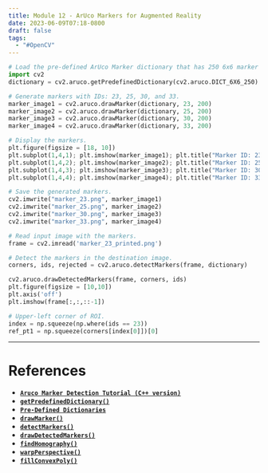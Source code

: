 ```yaml
---
title: Module 12 - ArUco Markers for Augmented Reality
date: 2023-06-09T07:18-0800
draft: false
tags:
  - "#OpenCV"
---
```


```python
# Load the pre-defined ArUco Marker dictionary that has 250 6x6 marker patterns.
import cv2
dictionary = cv2.aruco.getPredefinedDictionary(cv2.aruco.DICT_6X6_250)

# Generate markers with IDs: 23, 25, 30, and 33.
marker_image1 = cv2.aruco.drawMarker(dictionary, 23, 200)
marker_image2 = cv2.aruco.drawMarker(dictionary, 25, 200)
marker_image3 = cv2.aruco.drawMarker(dictionary, 30, 200)
marker_image4 = cv2.aruco.drawMarker(dictionary, 33, 200)

# Display the markers.
plt.figure(figsize = [18, 10])
plt.subplot(1,4,1); plt.imshow(marker_image1); plt.title("Marker ID: 23"); plt.axis('off')
plt.subplot(1,4,2); plt.imshow(marker_image2); plt.title("Marker ID: 25"); plt.axis('off')
plt.subplot(1,4,3); plt.imshow(marker_image3); plt.title("Marker ID: 30"); plt.axis('off')
plt.subplot(1,4,4); plt.imshow(marker_image4); plt.title("Marker ID: 33"); plt.axis('off')

# Save the generated markers.
cv2.imwrite("marker_23.png", marker_image1)
cv2.imwrite("marker_25.png", marker_image2)
cv2.imwrite("marker_30.png", marker_image3)
cv2.imwrite("marker_33.png", marker_image4)

# Read input image with the markers.
frame = cv2.imread('marker_23_printed.png')

# Detect the markers in the destination image.
corners, ids, rejected = cv2.aruco.detectMarkers(frame, dictionary)

cv2.aruco.drawDetectedMarkers(frame, corners, ids)
plt.figure(figsize = [10,10])
plt.axis('off')
plt.imshow(frame[:,:,::-1])

# Upper-left corner of ROI.
index = np.squeeze(np.where(ids == 23))
ref_pt1 = np.squeeze(corners[index[0]])[0]
```


---
# References

- [**`Aruco Marker Detection Tutorial (C++ version)`** ](https://docs.opencv.org/4.5.2/d5/dae/tutorial_aruco_detection.html)
- [**`getPredefinedDictionary()`**](https://docs.opencv.org/4.5.2/d9/d6a/group__aruco.html#gaf5d7e909fe8ff2ad2108e354669ecd17)
- [**`Pre-Defined Dictionaries`**](https://docs.opencv.org/4.5.2/d9/d6a/group__aruco.html#gac84398a9ed9dd01306592dd616c2c975)
- [**`drawMarker()`**](https://docs.opencv.org/4.5.2/d9/d6a/group__aruco.html#ga254ed245e10c5b3e2259d5d9b8ea8e2f)
- [**`detectMarkers()`**](https://docs.opencv.org/4.5.2/d9/d6a/group__aruco.html#gab9159aa69250d8d3642593e508cb6baa)
- [**`drawDetectedMarkers()`**](https://docs.opencv.org/4.5.2/d9/d6a/group__aruco.html#ga2ad34b0f277edebb6a132d3069ed2909)
- [**`findHomography()`**](https://docs.opencv.org/4.5.2/d9/d0c/group__calib3d.html#ga4abc2ece9fab9398f2e560d53c8c9780)
- [**`warpPerspective()`**](https://docs.opencv.org/4.5.2/da/d54/group__imgproc__transform.html#gaf73673a7e8e18ec6963e3774e6a94b87)
- [**`fillConvexPoly()`**](https://docs.opencv.org/4.5.2/d6/d6e/group__imgproc__draw.html#ga9bb982be9d641dc51edd5e8ae3624e1f)
